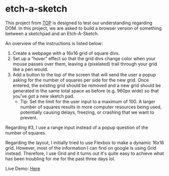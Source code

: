 # etch-a-sketch

This project from [TOP](https://www.theodinproject.com/lessons/foundations-etch-a-sketch) is designed to test our understanding regarding DOM. In this project, we are asked to build a browser version of something between a sketchpad and an Etch-A-Sketch.

An overview of the instructions is listed below:

1. Create a webpage with a 16x16 grid of square divs.
2. Set up a “hover” effect so that the grid divs change color when your mouse passes over them, leaving a (pixelated) trail through your grid like a pen would.
3. Add a button to the top of the screen that will send the user a popup asking for the number of squares per side for the new grid. Once entered, the existing grid should be removed and a new grid should be generated in the same total space as before (e.g. 960px wide) so that you’ve got a new sketch pad.
   * Tip: Set the limit for the user input to a maximum of 100. A larger number of squares results in more computer resources being used, potentially causing delays, freezing, or crashing that we want to prevent.
  
Regarding #3, I use a range input instead of a popup question of the number of squares.

Regarding the layout, I initially tried to use Flexbox to make a dynamic 16x16 grid. However, most of the information I can find on google is using Grid instead. Therefore, I use Grid and it turns out it's quite easy to achieve what has been troubling for me for the past three days lol.

Live Demo: [Here](https://nathanc90.github.io/etch-a-sketch/)
